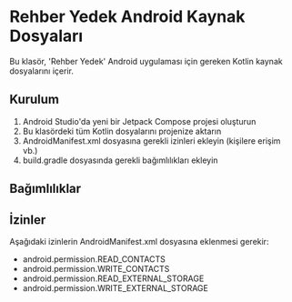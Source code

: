 # Rehber Yedek Android Kaynak Dosyaları

Bu klasör, 'Rehber Yedek' Android uygulaması için gereken Kotlin kaynak dosyalarını içerir.

## Kurulum

1. Android Studio'da yeni bir Jetpack Compose projesi oluşturun
2. Bu klasördeki tüm Kotlin dosyalarını projenize aktarın
3. AndroidManifest.xml dosyasına gerekli izinleri ekleyin (kişilere erişim vb.)
4. build.gradle dosyasında gerekli bağımlılıkları ekleyin

## Bağımlılıklar



## İzinler

Aşağıdaki izinlerin AndroidManifest.xml dosyasına eklenmesi gerekir:

- android.permission.READ_CONTACTS
- android.permission.WRITE_CONTACTS
- android.permission.READ_EXTERNAL_STORAGE
- android.permission.WRITE_EXTERNAL_STORAGE
